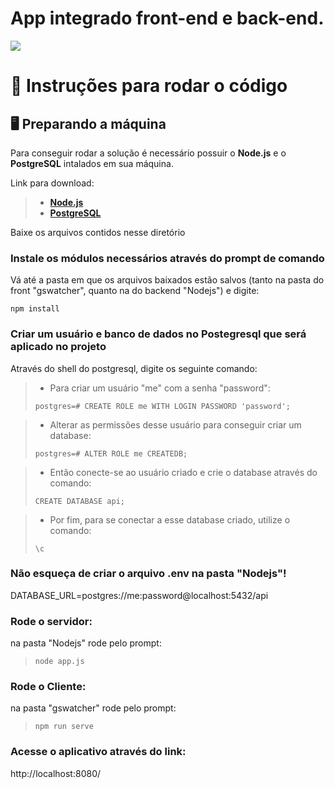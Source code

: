 # App integrado front-end e back-end.

![](https://github.com/vinicius-hso/api-fatec-2s-gswatcher/blob/Sprint-2/Images/arquitetura.png)

# 📄 Instruções para rodar o código

## 🖥️ Preparando a máquina

Para conseguir rodar a solução é necessário possuir o __Node.js__ e o __PostgreSQL__ intalados em sua máquina.

Link para download:

> * [__Node.js__](https://nodejs.org/en/download/)
> * [__PostgreSQL__](https://www.postgresql.org/download/)

Baixe os arquivos contidos nesse diretório

### Instale os módulos necessários através do prompt de comando 

Vá até a pasta em que os arquivos baixados estão salvos (tanto na pasta do front "gswatcher", quanto na do backend "Nodejs") e digite:

`npm install`


### Criar um usuário e banco de dados no Postegresql que será aplicado no projeto

Através do shell do postgresql, digite os seguinte comando:

> * Para criar um usuário "me" com a senha "password":
> 
> `postgres=# CREATE ROLE me WITH LOGIN PASSWORD 'password';`

> * Alterar as permissões desse usuário para conseguir criar um database:
> 
> `postgres=# ALTER ROLE me CREATEDB;`

> * Então conecte-se ao usuário criado e crie o database através do comando:
> 
> `CREATE DATABASE api;`

> * Por fim, para se conectar a esse database criado, utilize o comando:
>
> `\c`


### Não esqueça de criar o arquivo .env na pasta "Nodejs"!

DATABASE_URL=postgres://me:password@localhost:5432/api

### Rode o servidor:

na pasta "Nodejs" rode pelo prompt: 
> `node app.js`


###  Rode o Cliente:

na pasta "gswatcher" rode pelo prompt: 
> `npm run serve`


###  Acesse o aplicativo através do link:

http://localhost:8080/

